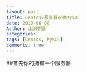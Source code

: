 ```yaml
---
layout: post
title: Centos7服务器安装MySQL
date: 2019-06-08
Author: 止渊不器
categories: 
tags: [Centos, MySQL]
comments: true
---
```


##首先你的拥有一个服务器